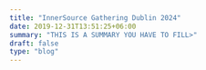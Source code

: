 ```yaml
---
title: "InnerSource Gathering Dublin 2024"
date: 2019-12-31T13:51:25+06:00
summary: "THIS IS A SUMMARY YOU HAVE TO FILL>"
draft: false
type: "blog"
---
```




<PLEASE WRITE A REPORT HERE>

<!-- SAMPLE
Dublin Event was succcessful. We had 100 attendees and 10 speakers.....
-->
